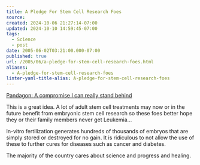 ```yaml
---
title: A Pledge For Stem Cell Research Foes
source: 
created: 2024-10-06 21:27:14-07:00
updated: 2024-10-10 14:59:45-07:00
tags:
  - Science
  - post
date: 2005-06-02T03:21:00.000-07:00
published: true
url: /2005/06/a-pledge-for-stem-cell-research-foes.html
aliases:
  - A-pledge-for-stem-cell-research-foes
linter-yaml-title-alias: A-pledge-for-stem-cell-research-foes
---
```



[Pandagon: A compromise I can really stand behind](https://www.pandagon.net/archives/2005/05/a_compromise_i.html "Pandagon: A compromise I can really stand behind")  
  
This is a great idea. A lot of adult stem cell treatments may now or in the future benefit from embryonic stem cell research so these foes better hope they or their family members never get Leukemia...  
  
In-vitro fertilization generates hundreds of thousands of embryos that are simply stored or destroyed for no gain. It is ridiculous to not allow the use of these to further cures for diseases such as cancer and diabetes.  
  
The majority of the country cares about science and progress and healing.
